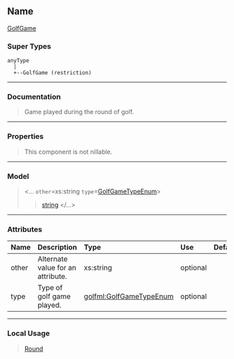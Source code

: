 ## Name ##

[GolfGame](CGolfGame.md)
### Super Types ###
```
anyType
  |
  +--GolfGame (restriction)
```


---


### Documentation ###


> Game played during the round of golf.


---



### Properties ###

> This component is not nillable.

---


### Model ###

> <...  `other`=xs:string  `type`=[GolfGameTypeEnum](SGolfGameTypeEnum.md)>
> > [string](Sstring.md)
> > </...>

---


### Attributes ###

| **Name** | **Description** | **Type** | **Use** | **Default** | **Fixed** | **Form** |
|:---------|:----------------|:---------|:--------|:------------|:----------|:---------|
| other |  				Alternate value for an attribute.			 | xs:string | optional |  |  | unqualified |
| type |  						Type of golf game played.					 | [golfml:GolfGameTypeEnum](SGolfGameTypeEnum.md) | optional |  |  | unqualified |


---


### Local Usage ###

> [Round](CRound.md)